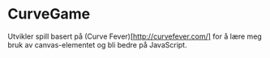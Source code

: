 # CurveGame

Utvikler spill basert på (Curve Fever)[http://curvefever.com/] for å lære meg bruk av canvas-elementet og bli bedre på JavaScript.